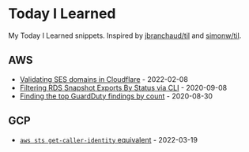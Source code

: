 # Today I Learned

My Today I Learned snippets. Inspired by [jbranchaud/til](https://github.com/jbranchaud/til) and [simonw/til](https://github.com/simonw/til).

## AWS

* [Validating SES domains in Cloudflare](aws/validating_ses_domains_in_cloudflare.md) - 2022-02-08
* [Filtering RDS Snapshot Exports By Status via CLI](aws/rds-snapshot-export-filter-by-status.md) - 2020-09-08
* [Finding the top GuardDuty findings by count](aws/guardduty-top-findings-by-count.md) - 2020-08-30

## GCP

* [`aws sts get-caller-identity` equivalent](gcp/aws-sts-get-caller-identity-equivalent.md) - 2022-03-19
